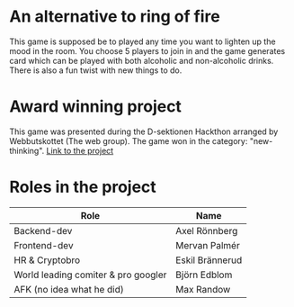 # An alternative to ring of fire
This game is supposed be to played any time you want to lighten up the mood in the room. You choose 5 players to join in and the game generates card which can be played with both alcoholic and non-alcoholic drinks. There is also a fun twist with new things to do.

# Award winning project
This game was presented during the D-sektionen Hackthon arranged by Webbutskottet (The web group). The game won in the category: "new-thinking". [Link to the project](https://hackathon.webbu.se/)


# Roles in the project
| Role | Name |
| --- | --- |
| Backend-dev | Axel Rönnberg |
| Frontend-dev | Mervan Palmér |
| HR & Cryptobro | Eskil Brännerud |
| World leading comiter & pro googler | Björn Edblom |
| AFK (no idea what he did) | Max Randow |